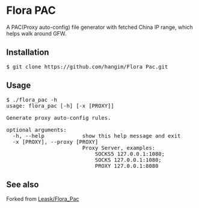 # Flora PAC

A PAC(Proxy auto-config) file generator with fetched China IP range, which helps walk around GFW.

## Installation
<pre>
$ git clone https://github.com/hangim/Flora_Pac.git
</pre>

## Usage
<pre>
$ ./flora_pac -h
usage: flora_pac [-h] [-x [PROXY]]

Generate proxy auto-config rules.

optional arguments:
  -h, --help            show this help message and exit
  -x [PROXY], --proxy [PROXY]
                        Proxy Server, examples:
                            SOCKS5 127.0.0.1:1080;
                            SOCKS 127.0.0.1:1080;
                            PROXY 127.0.0.1:8080
</pre>

## See also

Forked from [Leask/Flora_Pac](https://github.com/Leask/Flora_Pac)

